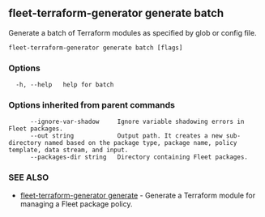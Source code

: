## fleet-terraform-generator generate batch

Generate a batch of Terraform modules as specified by glob or config file.

```
fleet-terraform-generator generate batch [flags]
```

### Options

```
  -h, --help   help for batch
```

### Options inherited from parent commands

```
      --ignore-var-shadow     Ignore variable shadowing errors in Fleet packages.
      --out string            Output path. It creates a new sub-directory named based on the package type, package name, policy template, data stream, and input.
      --packages-dir string   Directory containing Fleet packages.
```

### SEE ALSO

* [fleet-terraform-generator generate](fleet-terraform-generator_generate.md)	 - Generate a Terraform module for managing a Fleet package policy.


